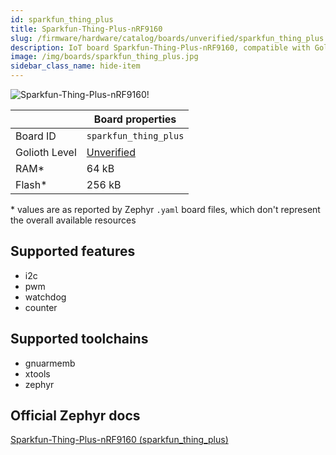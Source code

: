 ```yaml
---
id: sparkfun_thing_plus
title: Sparkfun-Thing-Plus-nRF9160
slug: /firmware/hardware/catalog/boards/unverified/sparkfun_thing_plus
description: IoT board Sparkfun-Thing-Plus-nRF9160, compatible with Golioth at unverified level.
image: /img/boards/sparkfun_thing_plus.jpg
sidebar_class_name: hide-item
---
```


[//]: # (This is an auto-generated file, do not edit! Changes to it will be lost upon re-generation)

![Sparkfun-Thing-Plus-nRF9160!](/img/boards/sparkfun_thing_plus.jpg "Sparkfun-Thing-Plus-nRF9160")

|                | Board properties     |
| -------------  | -------------------- |
| Board ID       | `sparkfun_thing_plus` |
| Golioth Level  | [Unverified](/firmware/hardware#unverified-boards) |
| RAM*           | 64 kB |
| Flash*         | 256 kB |

\* values are as reported by Zephyr `.yaml` board files, which don't represent the overall available resources



## Supported features

* i2c
* pwm
* watchdog
* counter

## Supported toolchains

* gnuarmemb
* xtools
* zephyr

## Official Zephyr docs

[Sparkfun-Thing-Plus-nRF9160 (sparkfun_thing_plus)](https://docs.zephyrproject.org/latest/boards/sparkfun/thing_plus/doc/index.html)
